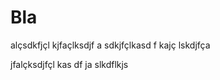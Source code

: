 # Bla

<!-- truncate -->

alçsdkfjçl
kjfaçlksdjf
a
sdkjfçlkasd
f
kajç
lskdjfça



jfalçksdjfçl
kas
df
ja
slkdflkjs